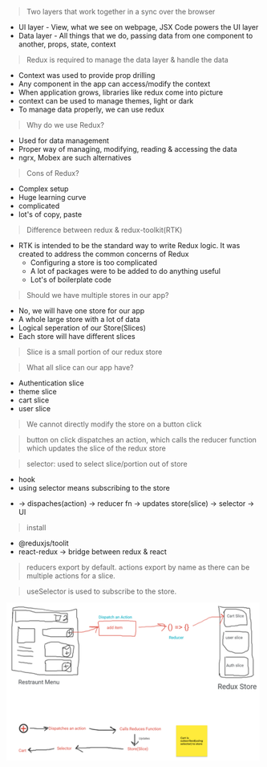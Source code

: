 > Two layers that work together in a sync over the browser
  - UI layer - View, what we see on webpage, JSX Code powers the UI layer
  - Data layer - All things that we do, passing data from one component to another, props, state, context 
 
> Redux is required to manage the data layer & handle the data
  - Context was used to provide prop drilling
  - Any component in the app can access/modify the context
  - When application grows, libraries like redux come into picture
  - context can be used to manage themes, light or dark
  - To manage data properly, we can use redux

> Why do we use Redux?
  - Used for data management
  - Proper way of managing, modifying, reading & accessing the data
  - ngrx, Mobex are such alternatives

> Cons of Redux?
  - Complex setup
  - Huge learning curve
  - complicated
  - lot's of copy, paste

> Difference between redux & redux-toolkit(RTK)
 - RTK is intended to be the standard way to write Redux logic. It was created to address the common concerns of Redux
    - Configuring a store is too complicated
    - A lot of packages were to be added to do anything useful
    - Lot's of boilerplate code

> Should we have multiple stores in our app?
 - No, we will have one store for our app
 - A whole large store with a lot of data
 - Logical seperation of our Store(Slices)
 - Each store will have different slices

> Slice is a small portion of our redux store

> What all slice can our app have?
   - Authentication slice
   - theme slice
   - cart slice
   - user slice

> We cannot directly modify the store on a button click

> button on click dispatches an action, which calls the reducer function which updates the slice of the redux store

> selector: used to select slice/portion out of store
   - hook
   - using selector means subscribing to the store

+ -> dispaches(action) -> reducer fn -> updates store(slice) -> selector -> UI

> install
  - @reduxjs/toolit
  - react-redux -> bridge between redux & react

> reducers export by default.
> actions export by name as there can be multiple actions for a slice.

> useSelector is used to subscribe to the store. 


![flow diagram](./redux.png)